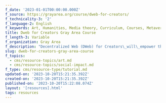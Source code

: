 ```yaml
---
f_date: '2023-01-01T00:00:00.000Z'
f_source: https://grayarea.org/course/dweb-for-creators/
f_technicality-3: '2'
f_language-2: English
f_keywords: Art, Humanities, Media theory, Curriculum, Courses, Metaverse, Paid
title: Dweb for Creators Gray Area Course
f_length-3: Variable
f_organization: Gray Area
f_description: "Decentralized Web (DWeb) for Creators\_will\_empower the next generation of emerging artists\_with the knowledge and tools necessary to adopt decentralized technology into their creative practices. Artists are vital to the DWeb movement, providing both\_cultural contexts\_for public adoption and important\_use cases\_for the technology. Still, many don’t have the background or skills to build upon the technology without support."
slug: dweb-for-creators-gray-area-course
f_topics:
  - cms/resource-topics/art.md
  - cms/resource-topics/social-impact.md
f_type: cms/resource-type/tutorial.md
updated-on: '2023-10-20T15:21:35.392Z'
created-on: '2023-10-20T15:21:35.392Z'
published-on: '2023-10-20T15:22:08.074Z'
layout: '[resources].html'
tags: resources
---
```



